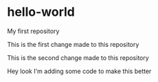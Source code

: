 hello-world
===========

My first repository


This is the first change made to this repository


This is the second change made to this repository

Hey look I'm adding some code to make this better
